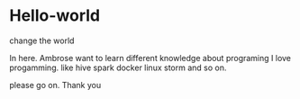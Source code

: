 # Hello-world
change the world

In here. Ambrose want to learn different knowledge about programing
I love progamming. like hive spark docker linux storm and so on.

please go on. Thank you
